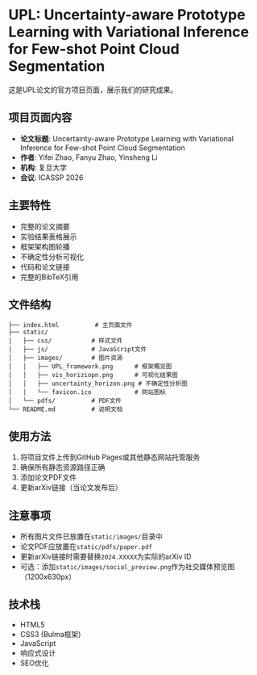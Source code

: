 # UPL: Uncertainty-aware Prototype Learning with Variational Inference for Few-shot Point Cloud Segmentation

这是UPL论文的官方项目页面，展示我们的研究成果。

## 项目页面内容

- **论文标题**: Uncertainty-aware Prototype Learning with Variational Inference for Few-shot Point Cloud Segmentation
- **作者**: Yifei Zhao, Fanyu Zhao, Yinsheng Li
- **机构**: 复旦大学
- **会议**: ICASSP 2026

## 主要特性

- 完整的论文摘要
- 实验结果表格展示
- 框架架构图轮播
- 不确定性分析可视化
- 代码和论文链接
- 完整的BibTeX引用

## 文件结构

```
├── index.html          # 主页面文件
├── static/
│   ├── css/           # 样式文件
│   ├── js/            # JavaScript文件
│   ├── images/        # 图片资源
│   │   ├── UPL_framework.png      # 框架概览图
│   │   ├── vis_horiziopn.png      # 可视化结果图
│   │   ├── uncertainty_horizon.png # 不确定性分析图
│   │   └── favicon.ico            # 网站图标
│   └── pdfs/          # PDF文件
└── README.md          # 说明文档
```

## 使用方法

1. 将项目文件上传到GitHub Pages或其他静态网站托管服务
2. 确保所有静态资源路径正确
3. 添加论文PDF文件
4. 更新arXiv链接（当论文发布后）

## 注意事项

- 所有图片文件已放置在`static/images/`目录中
- 论文PDF应放置在`static/pdfs/paper.pdf`
- 更新arXiv链接时需要替换`2024.XXXXX`为实际的arXiv ID
- 可选：添加`static/images/social_preview.png`作为社交媒体预览图（1200x630px）

## 技术栈

- HTML5
- CSS3 (Bulma框架)
- JavaScript
- 响应式设计
- SEO优化